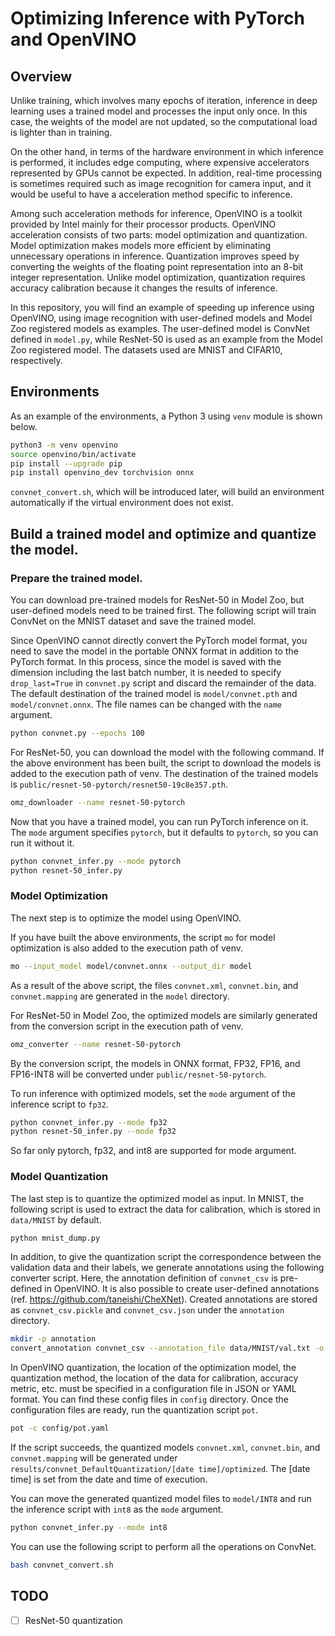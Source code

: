 # Optimizing Inference with PyTorch and OpenVINO

## Overview

Unlike training, which involves many epochs of iteration, inference in deep learning uses a trained model and processes the input only once. In this case, the weights of the model are not updated, so the computational load is lighter than in training.

On the other hand, in terms of the hardware environment in which inference is performed, it includes edge computing, where expensive accelerators represented by GPUs cannot be expected. In addition, real-time processing is sometimes required such as image recognition for camera input, and it would be useful to have a acceleration method specific to inference.

Among such acceleration methods for inference, OpenVINO is a toolkit provided by Intel mainly for their processor products. OpenVINO acceleration consists of two parts: model optimization and quantization. Model optimization makes models more efficient by eliminating unnecessary operations in inference. Quantization improves speed by converting the weights of the floating point representation into an 8-bit integer representation. Unlike model optimization, quantization requires accuracy calibration because it changes the results of inference.

In this repository, you will find an example of speeding up inference using OpenVINO, using image recognition with user-defined models and Model Zoo registered models as examples. The user-defined model is ConvNet defined in `model.py`, while ResNet-50 is used as an example from the Model Zoo registered model. The datasets used are MNIST and CIFAR10, respectively.

## Environments

As an example of the environments, a Python 3 using `venv` module is shown below.

```bash
python3 -m venv openvino
source openvino/bin/activate
pip install --upgrade pip
pip install openvino_dev torchvision onnx
```

`convnet_convert.sh`, which will be introduced later, will build an environment automatically if the virtual environment does not exist.

## Build a trained model and optimize and quantize the model.

### Prepare the trained model.

You can download pre-trained models for ResNet-50 in Model Zoo, but user-defined models need to be trained first. The following script will train ConvNet on the MNIST dataset and save the trained model.

Since OpenVINO cannot directly convert the PyTorch model format, you need to save the model in the portable ONNX format in addition to the PyTorch format. In this process, since the model is saved with the dimension including the last batch number, it is needed to specify `drop_last=True` in `convnet.py` script and discard the remainder of the data. The default destination of the trained model is `model/convnet.pth` and `model/convnet.onnx`. The file names can be changed with the `name` argument.

```bash
python convnet.py --epochs 100
```

For ResNet-50, you can download the model with the following command. If the above environment has been built, the script to download the models is added to the execution path of venv. The destination of the trained models is `public/resnet-50-pytorch/resnet50-19c8e357.pth`.

```bash
omz_downloader --name resnet-50-pytorch
```

Now that you have a trained model, you can run PyTorch inference on it. The `mode` argument specifies `pytorch`, but it defaults to `pytorch`, so you can run it without it.

```bash
python convnet_infer.py --mode pytorch
python resnet-50_infer.py
```

### Model Optimization

The next step is to optimize the model using OpenVINO.

If you have built the above environments, the script `mo` for model optimization is also added to the execution path of venv.

```bash
mo --input_model model/convnet.onnx --output_dir model
```

As a result of the above script, the files `convnet.xml`, `convnet.bin`, and `convnet.mapping` are generated in the `model` directory.

For ResNet-50 in Model Zoo, the optimized models are similarly generated from the conversion script in the execution path of venv.

```bash
omz_converter --name resnet-50-pytorch
```

By the conversion script, the models in ONNX format, FP32, FP16, and FP16-INT8 will be converted under `public/resnet-50-pytorch`.

To run inference with optimized models, set the `mode` argument of the inference script to `fp32`.

```bash
python convnet_infer.py --mode fp32
python resnet-50_infer.py --mode fp32
```

So far only pytorch, fp32, and int8 are supported for mode argument.

### Model Quantization

The last step is to quantize the optimized model as input. In MNIST, the following script is used to extract the data for calibration, which is stored in `data/MNIST` by default.

```bash
python mnist_dump.py
```

In addition, to give the quantization script the correspondence between the validation data and their labels, we generate annotations using the following converter script. Here, the annotation definition of `convnet_csv` is pre-defined in OpenVINO. It is also possible to create user-defined annotations (ref. https://github.com/taneishi/CheXNet). Created annotations are stored as `convnet_csv.pickle` and `convnet_csv.json` under the `annotation` directory.

```bash
mkdir -p annotation
convert_annotation convnet_csv --annotation_file data/MNIST/val.txt -o annotation
```

In OpenVINO quantization, the location of the optimization model, the quantization method, the location of the data for calibration, accuracy metric, etc. must be specified in a configuration file in JSON or YAML format. You can find these config files in `config` directory. Once the configuration files are ready, run the quantization script `pot`.

```bash
pot -c config/pot.yaml
```

If the script succeeds, the quantized models `convnet.xml`, `convnet.bin`, and `convnet.mapping` will be generated under `results/convnet_DefaultQuantization/[date time]/optimized`. The [date time] is set from the date and time of execution.

You can move the generated quantized model files to `model/INT8` and run the inference script with `int8` as the `mode` argument.

```bash
python convnet_infer.py --mode int8
```

You can use the following script to perform all the operations on ConvNet.

```bash
bash convnet_convert.sh
```

## TODO

- [ ] ResNet-50 quantization
